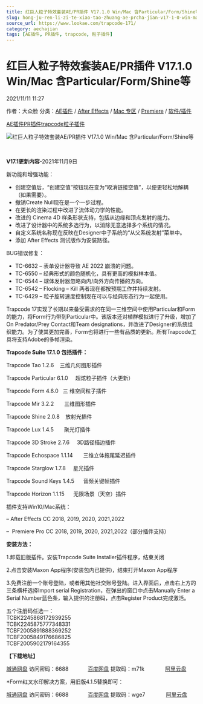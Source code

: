 ```yaml
---
title: 红巨人粒子特效套装AE/PR插件 V17.1.0 Win/Mac 含Particular/Form/Shine等
slug: hong-ju-ren-li-zi-te-xiao-tao-zhuang-ae-prcha-jian-v17-1-0-win-mac-han-particular-form-shinedeng
source_url: https://www.lookae.com/trapcode-171/
category: aechajian
tags: [AE插件, PR插件, trapcode, 粒子插件]
---
```

# 红巨人粒子特效套装AE/PR插件 V17.1.0 Win/Mac 含Particular/Form/Shine等

2021/11/11 11:27

作者：大众脸
分类：[AE插件](https://www.lookae.com/after-effects/aechajian/) / [After Effects](https://www.lookae.com/after-effects/) / [Mac 专区](https://www.lookae.com/mac-osx/) / [Premiere](https://www.lookae.com/qitarjcj/premierezy/) / [软件/插件](https://www.lookae.com/qitarjcj/)

[AE插件](https://www.lookae.com/tag/ae%e6%8f%92%e4%bb%b6/)[PR插件](https://www.lookae.com/tag/pr%e6%8f%92%e4%bb%b6/)[trapcode](https://www.lookae.com/tag/trapcode/)[粒子插件](https://www.lookae.com/tag/%e7%b2%92%e5%ad%90%e6%8f%92%e4%bb%b6/)

![红巨人粒子特效套装AE/PR插件 V17.1.0 Win/Mac 含Particular/Form/Shine等](https://www.lookae.com/wp-content/uploads/2021/09/Trapcode-Suite-17.jpg "红巨人粒子特效套装AE/PR插件 V17.1.0 Win/Mac 含Particular/Form/Shine等-LookAE.com")

[﻿﻿﻿](https://cloud.video.taobao.com//play/u/705956171/p/1/e/6/t/1/326996465763.mp4)

**V17.1更新内容**-2021年11月9日

新功能和增强功能：

* 创建空值后，“创建空值”按钮现在变为“取消链接空值”，以便更轻松地解耦（如果需要）。
* 撤销Create Null现在是一个一步过程。
* 在更长的渲染过程中改进了流体动力学的性能。
* 改进的 Cinema 4D 样条形状支持，包括从边缘和顶点发射的能力。
* 改进了设计器中的系统多选行为，以消除无意选择多个系统的情况。
* 自定义系统名称现在反映在Designer中子系统的“从父系统发射”菜单中。
* 添加 After Effects 测试版作为安装路径。

BUG错误修复：

* TC-6632 – 表单设计器导致 AE 2022 崩溃的问题。
* TC-6550 – 经典形式的颜色随机化，具有更高的模拟样本值。
* TC-6544 – 球体发射器忽略向内/向外方向传播的方向。
* TC-6542 – Flocking – Kill 两者现在都按预期工作并持续发射。
* TC-6429 – 粒子旋转速度控制现在可以与经典形态行为一起使用。

Trapcode 17实现了长期以来备受需求的在同一三维空间中使用Particular和Form的能力，将Form行为带到Particular中。该版本还对植群模拟进行了升级，增加了On Predator/Prey Contact和Team designations，并改进了Designer的系统组织能力。为了使其更加完善，Form也将进行一些有品质的更新。所有Trapcode工具将支持Adobe的多帧渲染。

**Trapcode Suite 17.1.0 包括插件：**

Trapcode Tao 1.2.6    三维几何图形插件

Trapcode Particular 6.1.0     超炫粒子插件（大更新）

Trapcode Form 4.6.0   三 维空间粒子插件

Trapcode Mir 3.2.2       三维图形插件

Trapcode Shine 2.0.8    放射光插件

Trapcode Lux 1.4.5       聚光灯插件

Trapcode 3D Stroke 2.7.6     3D路径描边插件

Trapcode Echospace 1.1.14       三维立体拖尾延迟插件

Trapcode Starglow 1.7.8     星光插件

Trapcode Sound Keys 1.4.5      音频关键帧插件

Trapcode Horizon 1.1.15      无限场景（天空）插件

插件支持Win10/Mac系统：

– After Effects CC 2018, 2019, 2020, 2021,2022

–  Premiere Pro CC 2018, 2019, 2020, 2021,2022（部分插件支持）

**安装方法：**

1.卸载旧版插件。安装Trapcode Suite Installer插件程序，结束关闭

2.点击安装Maxon App程序(安装包内已提供)，结束打开Maxon App程序

3.免费注册一个账号登陆，或者用其他社交账号登陆。进入界面后，点击右上方的三条横杆选择Import serial Registration，在弹出的窗口中点击Manually Enter a Serial Number蓝色条，输入提供的注册码，点击Register Product完成激活。

五个注册码任选一：  
TCBK2245868172939255  
TCBK2245875777348331  
TCBF2005891888369252  
TCBF2005849176686825  
TCBF2005902179164355

**【下载地址】**

[城通网盘](https://url62.ctfile.com/f/680462-520418575-a118c5) 访问密码：6688             [百度网盘](https://pan.baidu.com/s/10qkuNGp9sT7Tn-uuaS17HQ) 提取码：m71k              [阿里云盘](https://www.aliyundrive.com/s/twHHMFwKhpc)

\*Form红叉水印解决方案，用旧版4.1.5替换即可：

[城通网盘](https://url70.ctfile.com/f/2827370-533023525-77f702) 访问密码：6688             [百度网盘](https://pan.baidu.com/s/1IBFyTmkC0CjYK9haVCysSw?pwd=wge7) 提取码：wge7              [阿里云盘](https://www.aliyundrive.com/s/g5vzUwHvD18)
